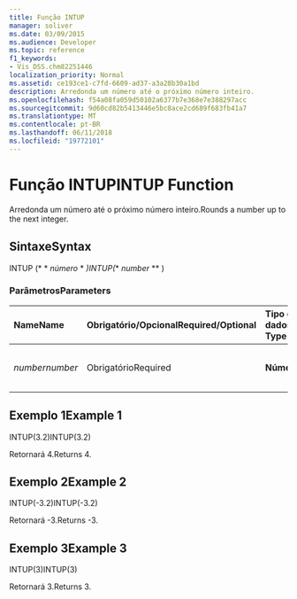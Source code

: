 ```yaml
---
title: Função INTUP
manager: soliver
ms.date: 03/09/2015
ms.audience: Developer
ms.topic: reference
f1_keywords:
- Vis_DSS.chm82251446
localization_priority: Normal
ms.assetid: ce193ce1-c7fd-6609-ad37-a3a28b30a1bd
description: Arredonda um número até o próximo número inteiro.
ms.openlocfilehash: f54a08fa059d50102a6377b7e368e7e388297acc
ms.sourcegitcommit: 9d60cd82b5413446e5bc8ace2cd689f683fb41a7
ms.translationtype: MT
ms.contentlocale: pt-BR
ms.lasthandoff: 06/11/2018
ms.locfileid: "19772101"
---
```

# <a name="intup-function"></a><span data-ttu-id="4733d-103">Função INTUP</span><span class="sxs-lookup"><span data-stu-id="4733d-103">INTUP Function</span></span>

<span data-ttu-id="4733d-104">Arredonda um número até o próximo número inteiro.</span><span class="sxs-lookup"><span data-stu-id="4733d-104">Rounds a number up to the next integer.</span></span>
  
## <a name="syntax"></a><span data-ttu-id="4733d-105">Sintaxe</span><span class="sxs-lookup"><span data-stu-id="4733d-105">Syntax</span></span>

<span data-ttu-id="4733d-106">INTUP (* * *número* * *)</span><span class="sxs-lookup"><span data-stu-id="4733d-106">INTUP(** *number* ** )</span></span> 
  
### <a name="parameters"></a><span data-ttu-id="4733d-107">Parâmetros</span><span class="sxs-lookup"><span data-stu-id="4733d-107">Parameters</span></span>

|<span data-ttu-id="4733d-108">**Name**</span><span class="sxs-lookup"><span data-stu-id="4733d-108">**Name**</span></span>|<span data-ttu-id="4733d-109">**Obrigatório/Opcional**</span><span class="sxs-lookup"><span data-stu-id="4733d-109">**Required/Optional**</span></span>|<span data-ttu-id="4733d-110">**Tipo de dados**</span><span class="sxs-lookup"><span data-stu-id="4733d-110">**Data Type**</span></span>|<span data-ttu-id="4733d-111">**Descrição**</span><span class="sxs-lookup"><span data-stu-id="4733d-111">**Description**</span></span>|
|:-----|:-----|:-----|:-----|
| <span data-ttu-id="4733d-112">_number_</span><span class="sxs-lookup"><span data-stu-id="4733d-112">_number_</span></span> <br/> |<span data-ttu-id="4733d-113">Obrigatório</span><span class="sxs-lookup"><span data-stu-id="4733d-113">Required</span></span>  <br/> |<span data-ttu-id="4733d-114">**Número**</span><span class="sxs-lookup"><span data-stu-id="4733d-114">**Number**</span></span> <br/> |<span data-ttu-id="4733d-115">O número a ser arredondado para cima.</span><span class="sxs-lookup"><span data-stu-id="4733d-115">The number to round up.</span></span>  <br/> |
   
## <a name="example-1"></a><span data-ttu-id="4733d-116">Exemplo 1</span><span class="sxs-lookup"><span data-stu-id="4733d-116">Example 1</span></span>

<span data-ttu-id="4733d-117">INTUP(3.2)</span><span class="sxs-lookup"><span data-stu-id="4733d-117">INTUP(3.2)</span></span>
  
<span data-ttu-id="4733d-118">Retornará 4.</span><span class="sxs-lookup"><span data-stu-id="4733d-118">Returns 4.</span></span>
  
## <a name="example-2"></a><span data-ttu-id="4733d-119">Exemplo 2</span><span class="sxs-lookup"><span data-stu-id="4733d-119">Example 2</span></span>

<span data-ttu-id="4733d-120">INTUP(-3.2)</span><span class="sxs-lookup"><span data-stu-id="4733d-120">INTUP(-3.2)</span></span>
  
<span data-ttu-id="4733d-121">Retornará -3.</span><span class="sxs-lookup"><span data-stu-id="4733d-121">Returns -3.</span></span>
  
## <a name="example-3"></a><span data-ttu-id="4733d-122">Exemplo 3</span><span class="sxs-lookup"><span data-stu-id="4733d-122">Example 3</span></span>

<span data-ttu-id="4733d-123">INTUP(3)</span><span class="sxs-lookup"><span data-stu-id="4733d-123">INTUP(3)</span></span>
  
<span data-ttu-id="4733d-124">Retornará 3.</span><span class="sxs-lookup"><span data-stu-id="4733d-124">Returns 3.</span></span>
  

